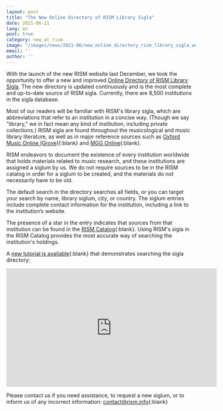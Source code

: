 ```yaml
---
layout: post
title: "The New Online Directory of RISM Library Sigla"
date: 2021-06-21
lang: en
post: true
category: new_at_rism
image: "/images/news/2021-06/new_online_directory_rism_library_sigla_website.png"
email: ''
author: ''
---
```


With the launch of the new RISM website last December, we took the opportunity to offer a new and improved [Online Directory of RISM Library Sigla](/community/sigla.html). The new directory is updated continuously and is the most complete and up-to-date source of RISM sigla. Currently, there are 8,500 institutions in the sigla database.  

Most of our readers will be familiar with RISM's library sigla, which are abbreviations that refer to an institution in a concise way. (Though we say "library," we in fact mean any kind of institution, including private collections.) RISM sigla are found throughout the musicological and music library literature, as well as in major reference sources such as [Oxford Music Online (Grove)](https://www.oxfordmusiconline.com/page/General-Abbreviations#sigla){:blank} and [MGG Online](
https://www.mgg-online.com/help?which=sigla){:blank}.  

RISM endeavors to document the existence of every institution worldwide that holds materials related to music research, and these institutions are assigned a siglum by us. We do not require sources to be in the RISM catalog in order for a siglum to be created, and the materials do not necessarily have to be old.  

The default search in the directory searches all fields, or you can target your search by name, library siglum, city, or country. The siglum entries include complete contact information for the institution, including a link to the institution’s website.  

The presence of a star in the entry indicates that sources from that institution can be found in the [RISM Catalog](https://opac.rism.info/index.php?id=4){:blank}. Using RISM's sigla in the RISM Catalog provides the most accurate way of searching the institution's holdings.  

A [new tutorial is available](https://youtu.be/eeCp_7V1nm0){:blank} that demonstrates searching the sigla directory:  

<iframe width="560" height="315" src="https://www.youtube.com/embed/eeCp_7V1nm0" title="YouTube video player" frameborder="0" allow="accelerometer; autoplay; clipboard-write; encrypted-media; gyroscope; picture-in-picture" allowfullscreen></iframe>  
 
Please contact us if you need assistance, to request a new siglum, or to inform us of any incorrect information: [contact@rism.info](mailto:contact@rism.info){:blank}
